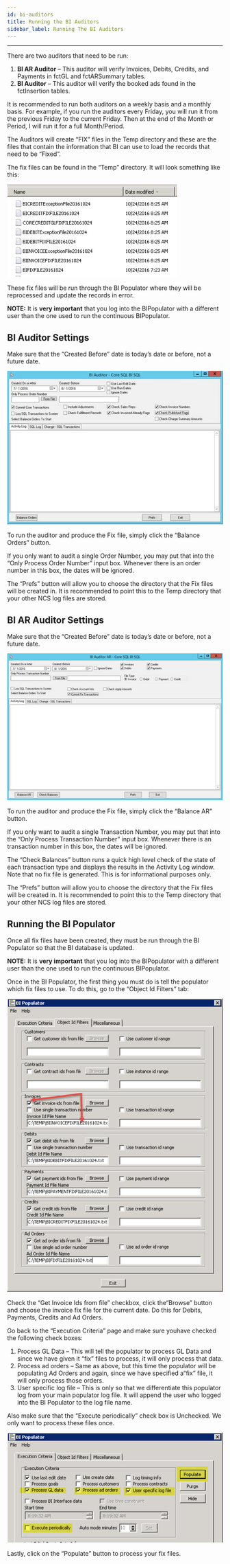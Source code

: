 ```yaml
---
id: bi-auditors
title: Running the BI Auditors
sidebar_label: Running The BI Auditors
---
```


---



[Optional Header]: # "Running The BI Auditors"

There are two auditors that need to be run:

1. **BI AR Auditor** – This auditor will verify Invoices, Debits, Credits, and Payments in fctGL and fctARSummary tables.
2. **BI Auditor** – This auditor will verify the booked ads found in the fctInsertion tables.

It is recommended to run both auditors on a weekly basis and a monthly basis.  For example, if you run the auditors every Friday, you will run it from the previous Friday to the current Friday.  Then at the end of the Month or Period, I will run it for a full Month/Period.

The Auditors will create “FIX” files in the Temp directory and these are the files that contain the information that BI can use to load the records that need to be “Fixed”.

The fix files can be found in the “Temp” directory.  It will look something like this:

![](../assets/BIAUDIT_Pic1.png)

These fix files will be run through the BI Populator where they will be reprocessed and update the records in error.

**NOTE:** It is **very important** that you log into the BIPopulator with a different user than the one used to run the continuous BIPopulator.

## BI Auditor Settings

Make sure that the “Created Before” date is today’s date or before, not a future date. 

![](../assets/BIAUDIT_Pic2.png)

 To run the auditor and produce the Fix file, simply click the “Balance Orders” button.

If you only want to audit a single Order Number, you may put that into the “Only Process Order Number” input box.  Whenever there is an order number in this box, the dates will be ignored.

The “Prefs” button will allow you to choose the directory that the Fix files will be created in. It is recommended to point this to the Temp directory that your other NCS log files are stored.

## BI AR Auditor Settings

Make sure that the “Created Before” date is today’s date or before, not a future date.

![](../assets/BIAUDIT_Pic3.png)

 

To run the auditor and produce the Fix file, simply click the “Balance AR” button.

If you only want to audit a single Transaction Number, you may put that into the “Only Process Transaction Number” input box.  Whenever there is an transaction number in this box, the dates will be ignored.  

The “Check Balances” button runs a quick high level check of the state of each transaction type and displays the results in the Activity Log window.  Note that no fix file is generated.  This is for informational purposes only.

The “Prefs” button will allow you to choose the directory that the Fix files will be created in. It is recommended to point this to the Temp directory that your other NCS log files are stored.

## Running the BI Populator

Once all fix files have been created, they must be run through the BI Populator so that the BI database is updated.

**NOTE:** It is **very important** that you log into the BIPopulator with a different user than the one used to run the continuous BIPopulator.

Once in the BI Populator, the first thing you must do is tell the populator which fix files to use. To do this, go to the “Object Id Filters” tab:

![img](../assets/BIAUDIT_Pic4.png)

Check the “Get Invoice Ids from file” checkbox, click the“Browse” button and choose the invoice fix file for the current date. Do this for Debits, Payments, Credits and Ad Orders.

Go back to the “Execution Criteria” page and make sure youhave checked the following check boxes:

1. Process GL Data – This will tell the populator to process GL Data and since we have given it “fix” files to process, it will only process that data.
2. Process ad orders – Same as above, but this time the populator will be populating Ad Orders and again, since we have specified a“fix” file, it will only process those orders.
3. User specific log file – This is only so that we differentiate this populator log from your main populator log file.  It will append the user who logged into the BI Populator to the log file name.

Also make sure that the “Execute periodically” check box is Unchecked. We only want to process these files once.

![img](../assets/BIAUDIT_Pic5.png)

Lastly, click on the “Populate” button to process your fix files.

 